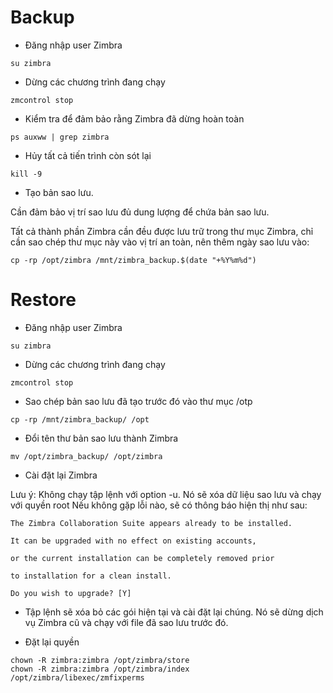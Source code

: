 # Backup

- Đăng nhập user Zimbra

```
su zimbra
```

- Dừng các chương trình đang chạy

```
zmcontrol stop
```

- Kiểm tra để đảm bảo rằng Zimbra đã dừng hoàn toàn

```
ps auxww | grep zimbra
```

- Hủy tất cả tiến trình còn sót lại

```
kill -9
```

- Tạo bản sao lưu. 

Cần đảm bảo vị trí sao lưu đủ dung lượng để chứa bản sao lưu. 

Tất cả thành phần Zimbra cần đều được lưu trữ trong thư mục Zimbra, chỉ cần sao chép thư mục này vào vị trí an toàn, nên thêm ngày sao lưu vào:

```
cp -rp /opt/zimbra /mnt/zimbra_backup.$(date "+%Y%m%d")
```

# Restore

- Đăng nhập user Zimbra

```
su zimbra
```

- Dừng các chương trình đang chạy

```
zmcontrol stop
```

- Sao chép bản sao lưu đã tạo trước đó vào thư mục /otp

```
cp -rp /mnt/zimbra_backup/ /opt
```

- Đổi tên thư bản sao lưu thành Zimbra

```
mv /opt/zimbra_backup/ /opt/zimbra
```

- Cài đặt lại Zimbra

Lưu ý: Không chạy tập lệnh với option -u. Nó sẽ xóa dữ liệu sao lưu và chạy với quyền root Nếu không gặp lỗi nào, sẽ có thông báo hiện thị như sau:

```
The Zimbra Collaboration Suite appears already to be installed.

It can be upgraded with no effect on existing accounts,

or the current installation can be completely removed prior

to installation for a clean install.

Do you wish to upgrade? [Y]
```

- Tập lệnh sẽ xóa bỏ các gói hiện tại và cài đặt lại chúng. Nó sẽ dừng dịch vụ Zimbra cũ và chạy với file đã sao lưu trước đó.

- Đặt lại quyền

```
chown -R zimbra:zimbra /opt/zimbra/store
chown -R zimbra:zimbra /opt/zimbra/index
/opt/zimbra/libexec/zmfixperms
```

